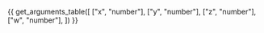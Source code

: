 {{ get_arguments_table([
    ["x", "number"],
    ["y", "number"],
    ["z", "number"],
    ["w", "number"],
]) }}
